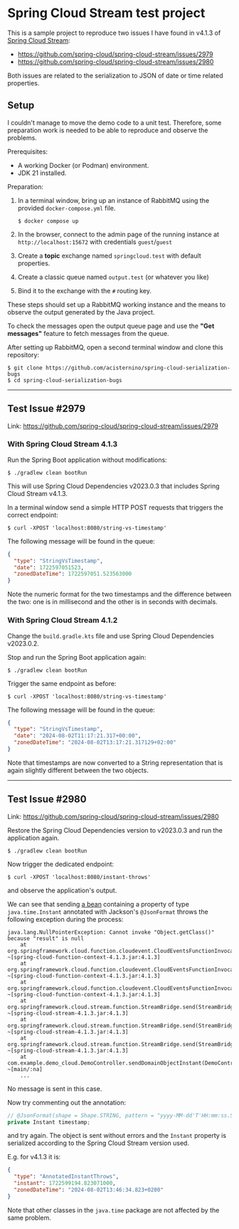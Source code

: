 # Spring Cloud Stream test project

This is a sample project to reproduce two issues I have found in v4.1.3 of
[Spring Cloud Stream](https://github.com/spring-cloud/spring-cloud-stream):

- https://github.com/spring-cloud/spring-cloud-stream/issues/2979
- https://github.com/spring-cloud/spring-cloud-stream/issues/2980

Both issues are related to the serialization to JSON of date or time
related properties.

## Setup

I couldn't manage to move the demo code to a unit test. Therefore, some
preparation work is needed to be able to reproduce and observe the
problems.

Prerequisites:

- A working Docker (or Podman) environment.
- JDK 21 installed.

Preparation:

1. In a terminal window, bring up an instance of RabbitMQ using the
   provided `docker-compose.yml` file.

   ```shell
   $ docker compose up
   ```

2. In the browser, connect to the admin page of the running instance at
   `http://localhost:15672` with credentials `guest`/`guest`
3. Create a **topic** exchange named `springcloud.test` with default
   properties.
4. Create a classic queue named `output.test` (or whatever you like)
5. Bind it to the exchange with the `#` routing key.

These steps should set up a RabbitMQ working instance and the means to
observe the output generated by the Java project.

To check the messages open the output queue page and use the **"Get
messages"** feature to fetch messages from the queue.

After setting up RabbitMQ, open a second terminal window and clone this
repository:

```shell
$ git clone https://github.com/acisternino/spring-cloud-serialization-bugs
$ cd spring-cloud-serialization-bugs
```
---

## Test Issue #2979

Link: https://github.com/spring-cloud/spring-cloud-stream/issues/2979

### With Spring Cloud Stream 4.1.3

Run the Spring Boot application without modifications:

```shell
$ ./gradlew clean bootRun
```

This will use Spring Cloud Dependencies v2023.0.3 that includes Spring
Cloud Stream v4.1.3.

In a terminal window send a simple HTTP POST requests that triggers the
correct endpoint:

```shell
$ curl -XPOST 'localhost:8080/string-vs-timestamp'
```

The following message will be found in the queue:

```json
{
  "type": "StringVsTimestamp",
  "date": 1722597051523,
  "zonedDateTime": 1722597051.523563000
}
```

Note the numeric format for the two timestamps and the difference between
the two: one is in millisecond and the other is in seconds with decimals.

### With Spring Cloud Stream 4.1.2

Change the `build.gradle.kts` file and use Spring Cloud Dependencies
v2023.0.2.

Stop and run the Spring Boot application again:

```shell
$ ./gradlew clean bootRun
```

Trigger the same endpoint as before:

```shell
$ curl -XPOST 'localhost:8080/string-vs-timestamp'
```

The following message will be found in the queue:

```json
{
  "type": "StringVsTimestamp",
  "date": "2024-08-02T11:17:21.317+00:00",
  "zonedDateTime": "2024-08-02T13:17:21.317129+02:00"
}
```

Note that timestamps are now converted to a String representation that is
again slightly different between the two objects.

---

## Test Issue #2980

Link: https://github.com/spring-cloud/spring-cloud-stream/issues/2980

Restore the Spring Cloud Dependencies version to v2023.0.3 and run the
application again.

```shell
$ ./gradlew clean bootRun
```

Now trigger the dedicated endpoint:

```shell
$ curl -XPOST 'localhost:8080/instant-throws'
```

and observe the application's output.

We can see that sending [a bean](./src/main/java/com/example/demo_cloud/domain/AnnotatedInstantThrows.java)
containing a property of type `java.time.Instant` annotated with Jackson's
`@JsonFormat` throws the following exception during the process:

```
java.lang.NullPointerException: Cannot invoke "Object.getClass()" because "result" is null
    at org.springframework.cloud.function.cloudevent.CloudEventsFunctionInvocationHelper.doPostProcessResult(CloudEventsFunctionInvocationHelper.java:138) ~[spring-cloud-function-context-4.1.3.jar:4.1.3]
    at org.springframework.cloud.function.cloudevent.CloudEventsFunctionInvocationHelper.postProcessResult(CloudEventsFunctionInvocationHelper.java:114) ~[spring-cloud-function-context-4.1.3.jar:4.1.3]
    at org.springframework.cloud.function.cloudevent.CloudEventsFunctionInvocationHelper.postProcessResult(CloudEventsFunctionInvocationHelper.java:48) ~[spring-cloud-function-context-4.1.3.jar:4.1.3]
    at org.springframework.cloud.stream.function.StreamBridge.send(StreamBridge.java:214) ~[spring-cloud-stream-4.1.3.jar:4.1.3]
    at org.springframework.cloud.stream.function.StreamBridge.send(StreamBridge.java:168) ~[spring-cloud-stream-4.1.3.jar:4.1.3]
    at org.springframework.cloud.stream.function.StreamBridge.send(StreamBridge.java:163) ~[spring-cloud-stream-4.1.3.jar:4.1.3]
    at com.example.demo_cloud.DemoController.sendDomainObjectInstant(DemoController.java:54) ~[main/:na]
    ...
```

No message is sent in this case.

Now try commenting out the annotation:

```java
// @JsonFormat(shape = Shape.STRING, pattern = "yyyy-MM-dd'T'HH:mm:ss.SSSZ")
private Instant timestamp;
```

and try again. The object is sent without errors and the `Instant` property
is serialized according to the Spring Cloud Stream version used.

E.g. for v4.1.3 it is:

```json
{
  "type": "AnnotatedInstantThrows",
  "instant": 1722599194.823071000,
  "zonedDateTime": "2024-08-02T13:46:34.823+0200"
}
```

Note that other classes in the `java.time` package are not affected by the
same problem.
